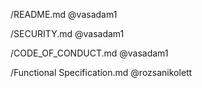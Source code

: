 /README.md   @vasadam1

/SECURITY.md   @vasadam1

/CODE_OF_CONDUCT.md   @vasadam1

/Functional Specification.md @rozsanikolett
